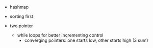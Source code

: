 - hashmap

- sorting first

- two pointer
  - while loops for better incrementing control
    - converging pointers: one starts low, other starts high (3 sum)
